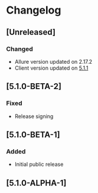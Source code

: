 # Changelog

## [Unreleased]
### Changed
- Allure version updated on 2.17.2
- Client version updated on [5.1.1](https://github.com/reportportal/client-java/releases/tag/5.1.1)

## [5.1.0-BETA-2]
### Fixed
- Release signing

## [5.1.0-BETA-1]
### Added
- Initial public release

## [5.1.0-ALPHA-1]

